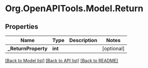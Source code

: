 
# Org.OpenAPITools.Model.Return

## Properties

Name | Type | Description | Notes
------------ | ------------- | ------------- | -------------
**_ReturnProperty** | **int** |  | [optional] 

[[Back to Model list]](../README.md#documentation-for-models)
[[Back to API list]](../README.md#documentation-for-api-endpoints)
[[Back to README]](../README.md)

